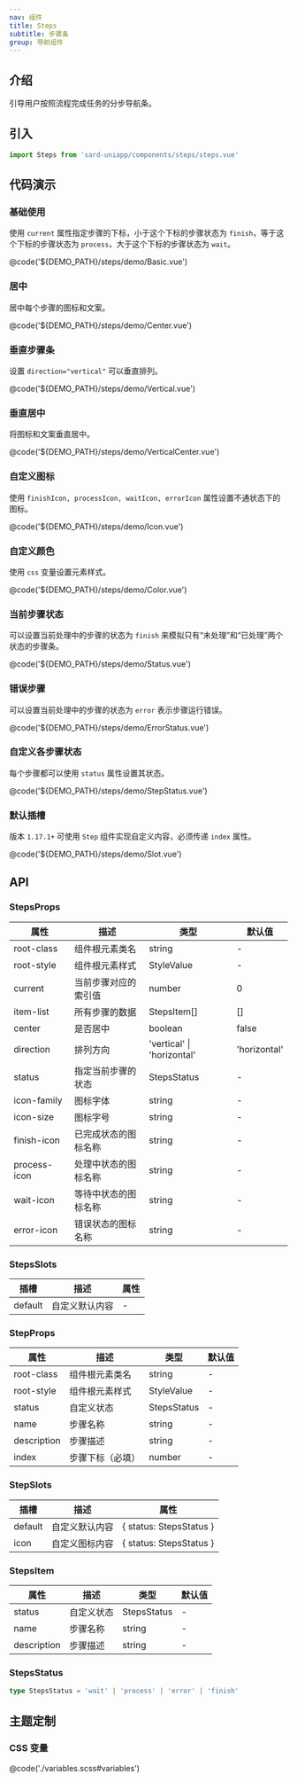 ```yaml
---
nav: 组件
title: Steps
subtitle: 步骤条
group: 导航组件
---
```


## 介绍

引导用户按照流程完成任务的分步导航条。

## 引入

```ts
import Steps from 'sard-uniapp/components/steps/steps.vue'
```

## 代码演示

### 基础使用

使用 `current` 属性指定步骤的下标，小于这个下标的步骤状态为 `finish`，等于这个下标的步骤状态为 `process`，大于这个下标的步骤状态为 `wait`。

@code('${DEMO_PATH}/steps/demo/Basic.vue')

### 居中

居中每个步骤的图标和文案。

@code('${DEMO_PATH}/steps/demo/Center.vue')

### 垂直步骤条

设置 `direction="vertical"` 可以垂直排列。

@code('${DEMO_PATH}/steps/demo/Vertical.vue')

### 垂直居中

将图标和文案垂直居中。

@code('${DEMO_PATH}/steps/demo/VerticalCenter.vue')

### 自定义图标

使用 `finishIcon, processIcon, waitIcon, errorIcon` 属性设置不通状态下的图标。

@code('${DEMO_PATH}/steps/demo/Icon.vue')

### 自定义颜色

使用 `css` 变量设置元素样式。

@code('${DEMO_PATH}/steps/demo/Color.vue')

### 当前步骤状态

可以设置当前处理中的步骤的状态为 `finish` 来模拟只有“未处理”和“已处理”两个状态的步骤条。

@code('${DEMO_PATH}/steps/demo/Status.vue')

### 错误步骤

可以设置当前处理中的步骤的状态为 `error` 表示步骤运行错误。

@code('${DEMO_PATH}/steps/demo/ErrorStatus.vue')

### 自定义各步骤状态

每个步骤都可以使用 `status` 属性设置其状态。

@code('${DEMO_PATH}/steps/demo/StepStatus.vue')

### 默认插槽

版本 `1.17.1+` 可使用 `Step` 组件实现自定义内容，必须传递 `index` 属性。

@code('${DEMO_PATH}/steps/demo/Slot.vue')

## API

### StepsProps

| 属性         | 描述                 | 类型                       | 默认值       |
| ------------ | -------------------- | -------------------------- | ------------ |
| root-class   | 组件根元素类名       | string                     | -            |
| root-style   | 组件根元素样式       | StyleValue                 | -            |
| current      | 当前步骤对应的索引值 | number                     | 0            |
| item-list    | 所有步骤的数据       | StepsItem[]                | []           |
| center       | 是否居中             | boolean                    | false        |
| direction    | 排列方向             | 'vertical' \| 'horizontal' | 'horizontal' |
| status       | 指定当前步骤的状态   | StepsStatus                | -            |
| icon-family  | 图标字体             | string                     | -            |
| icon-size    | 图标字号             | string                     | -            |
| finish-icon  | 已完成状态的图标名称 | string                     | -            |
| process-icon | 处理中状态的图标名称 | string                     | -            |
| wait-icon    | 等待中状态的图标名称 | string                     | -            |
| error-icon   | 错误状态的图标名称   | string                     | -            |

### StepsSlots

| 插槽    | 描述           | 属性 |
| ------- | -------------- | ---- |
| default | 自定义默认内容 | -    |

### StepProps

| 属性        | 描述             | 类型        | 默认值 |
| ----------- | ---------------- | ----------- | ------ |
| root-class  | 组件根元素类名   | string      | -      |
| root-style  | 组件根元素样式   | StyleValue  | -      |
| status      | 自定义状态       | StepsStatus | -      |
| name        | 步骤名称         | string      | -      |
| description | 步骤描述         | string      | -      |
| index       | 步骤下标（必填） | number      | -      |

### StepSlots

| 插槽    | 描述           | 属性                    |
| ------- | -------------- | ----------------------- |
| default | 自定义默认内容 | { status: StepsStatus } |
| icon    | 自定义图标内容 | { status: StepsStatus } |

### StepsItem

| 属性        | 描述       | 类型        | 默认值 |
| ----------- | ---------- | ----------- | ------ |
| status      | 自定义状态 | StepsStatus | -      |
| name        | 步骤名称   | string      | -      |
| description | 步骤描述   | string      | -      |

### StepsStatus

```ts
type StepsStatus = 'wait' | 'process' | 'error' | 'finish'
```

## 主题定制

### CSS 变量

@code('./variables.scss#variables')
